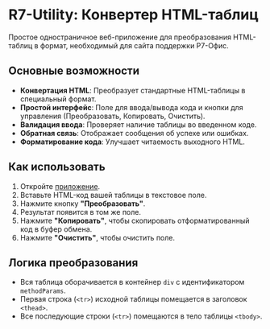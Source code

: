 ﻿# R7-Utility: Конвертер HTML-таблиц

Простое одностраничное веб-приложение для преобразования HTML-таблиц в формат, необходимый для сайта поддержки Р7-Офис.

## Основные возможности

- **Конвертация HTML**: Преобразует стандартные HTML-таблицы в специальный формат.
- **Простой интерфейс**: Поле для ввода/вывода кода и кнопки для управления (Преобразовать, Копировать, Очистить).
- **Валидация ввода**: Проверяет наличие таблицы во введенном коде.
- **Обратная связь**: Отображает сообщения об успехе или ошибках.
- **Форматирование кода**: Улучшает читаемость выходного HTML.

## Как использовать

1.  Откройте [приложение](https://maaduukaar.github.io/r7-utility/table-converter.html).
2.  Вставьте HTML-код вашей таблицы в текстовое поле.
3.  Нажмите кнопку **"Преобразовать"**.
4.  Результат появится в том же поле.
5.  Нажмите **"Копировать"**, чтобы скопировать отформатированный код в буфер обмена.
6.  Нажмите **"Очистить"**, чтобы очистить поле.

## Логика преобразования

- Вся таблица оборачивается в контейнер `div` с идентификатором `methodParams`.
- Первая строка (`<tr>`) исходной таблицы помещается в заголовок `<thead>`.
- Все последующие строки (`<tr>`) помещаются в тело таблицы `<tbody>`.
